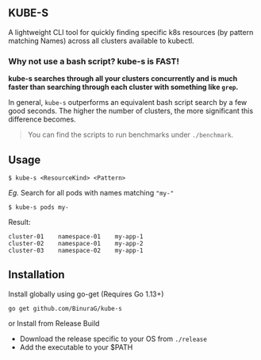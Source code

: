 KUBE-S
---

A lightweight CLI tool for quickly finding specific k8s resources (by pattern matching Names) across all clusters available to kubectl.

### Why not use a bash script? kube-s is **FAST**!

**kube-s searches through all your clusters concurrently and is much faster than searching through each cluster with something like `grep`.**
 
In general, `kube-s` outperforms an equivalent bash script search by a few good seconds. The higher the number of clusters, the more significant this difference becomes.
 
> You can find the scripts to run benchmarks under `./benchmark`.

## Usage

`$ kube-s <ResourceKind> <Pattern>`

*Eg.* Search for all pods with names matching `"my-"`

`$ kube-s pods my-`

Result: 
```
cluster-01    namespace-01    my-app-1
cluster-02    namespace-01    my-app-2
cluster-03    namespace-02    my-app-1
```

## Installation

Install globally using go-get (Requires Go 1.13+)

`go get github.com/BinuraG/kube-s`

or Install from Release Build
 - Download the release specific to your OS from `./release`
 - Add the executable to your $PATH
